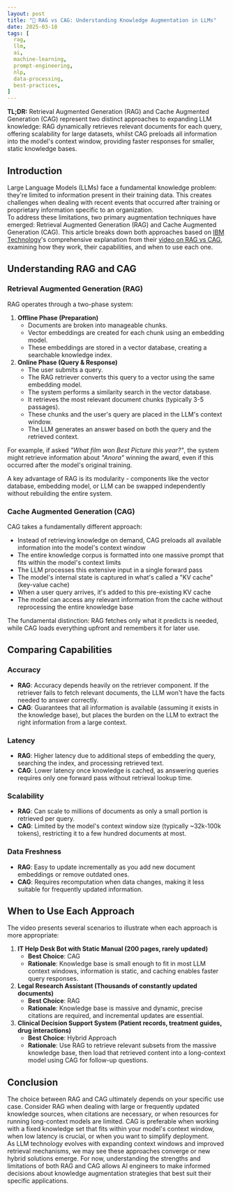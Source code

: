 ```yaml
---
layout: post
title: "🧠 RAG vs CAG: Understanding Knowledge Augmentation in LLMs"
date: 2025-03-18
tags: [
  rag,
  llm,
  ai,
  machine-learning,
  prompt-engineering,
  nlp,
  data-processing,
  best-practices,
]
---
```


**TL;DR:** Retrieval Augmented Generation (RAG) and Cache Augmented Generation
(CAG) represent two distinct approaches to expanding LLM knowledge: RAG
dynamically retrieves relevant documents for each query, offering scalability
for large datasets, whilst CAG preloads all information into the model's context
window, providing faster responses for smaller, static knowledge bases.

<!--more-->

## Introduction

Large Language Models (LLMs) face a fundamental knowledge problem: they're
limited to information present in their training data. This creates challenges
when dealing with recent events that occurred after training or proprietary
information specific to an organization.\
To address these limitations, two primary augmentation techniques have emerged:
Retrieval Augmented Generation (RAG) and Cache Augmented Generation (CAG). This
article breaks down both approaches based on
[IBM Technology](https://www.youtube.com/channel/UCKWaEZ-_VweaEx1j62do_vQ)'s
comprehensive explanation from their
[video on RAG vs CAG](https://youtube.com/watch?v=HdafI0t3sEY), examining how
they work, their capabilities, and when to use each one.

## Understanding RAG and CAG

### Retrieval Augmented Generation (RAG)

RAG operates through a two-phase system:

1. **Offline Phase (Preparation)**
   - Documents are broken into manageable chunks.
   - Vector embeddings are created for each chunk using an embedding model.
   - These embeddings are stored in a vector database, creating a searchable
     knowledge index.
2. **Online Phase (Query & Response)**
   - The user submits a query.
   - The RAG retriever converts this query to a vector using the same embedding
     model.
   - The system performs a similarity search in the vector database.
   - It retrieves the most relevant document chunks (typically 3-5 passages).
   - These chunks and the user's query are placed in the LLM's context window.
   - The LLM generates an answer based on both the query and the retrieved
     context.

For example, if asked _"What film won Best Picture this year?"_, the system
might retrieve information about _"Anora"_ winning the award, even if this
occurred after the model's original training.

A key advantage of RAG is its modularity - components like the vector database,
embedding model, or LLM can be swapped independently without rebuilding the
entire system.

### Cache Augmented Generation (CAG)

CAG takes a fundamentally different approach:

- Instead of retrieving knowledge on demand, CAG preloads all available
  information into the model's context window
- The entire knowledge corpus is formatted into one massive prompt that fits
  within the model's context limits
- The LLM processes this extensive input in a single forward pass
- The model's internal state is captured in what's called a "KV cache"
  (key-value cache)
- When a user query arrives, it's added to this pre-existing KV cache
- The model can access any relevant information from the cache without
  reprocessing the entire knowledge base

The fundamental distinction: RAG fetches only what it predicts is needed, while
CAG loads everything upfront and remembers it for later use.

## Comparing Capabilities

### Accuracy

- **RAG**: Accuracy depends heavily on the retriever component. If the retriever
  fails to fetch relevant documents, the LLM won't have the facts needed to
  answer correctly.
- **CAG**: Guarantees that all information is available (assuming it exists in
  the knowledge base), but places the burden on the LLM to extract the right
  information from a large context.

### Latency

- **RAG**: Higher latency due to additional steps of embedding the query,
  searching the index, and processing retrieved text.
- **CAG**: Lower latency once knowledge is cached, as answering queries requires
  only one forward pass without retrieval lookup time.

### Scalability

- **RAG**: Can scale to millions of documents as only a small portion is
  retrieved per query.
- **CAG**: Limited by the model's context window size (typically ~32k-100k
  tokens), restricting it to a few hundred documents at most.

### Data Freshness

- **RAG**: Easy to update incrementally as you add new document embeddings or
  remove outdated ones.
- **CAG**: Requires recomputation when data changes, making it less suitable for
  frequently updated information.

## When to Use Each Approach

The video presents several scenarios to illustrate when each approach is more
appropriate:

1. **IT Help Desk Bot with Static Manual (200 pages, rarely updated)**
   - **Best Choice**: CAG
   - **Rationale**: Knowledge base is small enough to fit in most LLM context
     windows, information is static, and caching enables faster query responses.
2. **Legal Research Assistant (Thousands of constantly updated documents)**
   - **Best Choice**: RAG
   - **Rationale**: Knowledge base is massive and dynamic, precise citations are
     required, and incremental updates are essential.
3. **Clinical Decision Support System (Patient records, treatment guides, drug
   interactions)**
   - **Best Choice**: Hybrid Approach
   - **Rationale**: Use RAG to retrieve relevant subsets from the massive
     knowledge base, then load that retrieved content into a long-context model
     using CAG for follow-up questions.

## Conclusion

The choice between RAG and CAG ultimately depends on your specific use case.
Consider RAG when dealing with large or frequently updated knowledge sources,
when citations are necessary, or when resources for running long-context models
are limited. CAG is preferable when working with a fixed knowledge set that fits
within your model's context window, when low latency is crucial, or when you
want to simplify deployment.\
As LLM technology evolves with expanding context windows and improved retrieval
mechanisms, we may see these approaches converge or new hybrid solutions emerge.
For now, understanding the strengths and limitations of both RAG and CAG allows
AI engineers to make informed decisions about knowledge augmentation strategies
that best suit their specific applications.
